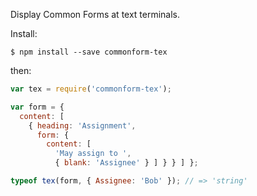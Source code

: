 Display Common Forms at text terminals.

Install:

```shellsession
$ npm install --save commonform-tex
```

then:

```javascript
var tex = require('commonform-tex');

var form = {
  content: [
    { heading: 'Assignment',
	  form: {
	    content: [
		  'May assign to ',
		  { blank: 'Assignee' } ] } } ] };

typeof tex(form, { Assignee: 'Bob' }); // => 'string'
```

